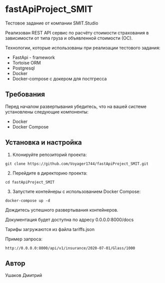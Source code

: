 # fastApiProject_SMIT
Тестовое задание от компании SMIT.Studio

Реализован REST API сервис по расчёту стоимости страхования в зависимости
от типа груза и объявленной стоимости (ОС).


Технологии, которые использованы при реализации тестового задания:
- FastApi - framework
- Tortoise ORM
- Postgresql
- Docker
- Docker-compose с докером для постгресса


## Требования

Перед началом развертывания убедитесь, что на вашей системе установлены следующие компоненты:

- Docker 
- Docker Compose 

## Установка и настройка

1. Клонируйте репозиторий проекта:

```shell
git clone https://github.com/Voyager1744/fastApiProject_SMIT.git
```

2. Перейдите в директорию проекта:

```shell
cd fastApiProject_SMIT
```

3. Запустите контейнеры с использованием Docker Compose:
```shell
docker-compose up -d
```

Дождитесь успешного развертывания контейнеров.

Документация будет доступна по адресу 0.0.0.0:8000/docs

Тарифы загружаются из файла tariffs.json

Пример запроса:
```
http://0.0.0.0:8000/api/v1/insurance/2020-07-01/Glass/1000
```

## Автор
Ушаков Дмитрий



